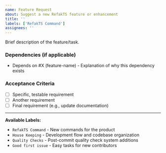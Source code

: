 ```yaml
---
name: Feature Request
about: Suggest a new RefakTS feature or enhancement
title: ''
labels: ['RefakTS Command']
assignees: ''
---
```


Brief description of the feature/task.

### Dependencies (if applicable)
- Depends on #X (feature-name) - Explanation of why this dependency exists

### Acceptance Criteria
- [ ] Specific, testable requirement
- [ ] Another requirement
- [ ] Final requirement (e.g., update documentation)

---

**Available Labels:**
- `RefakTS Command` - New commands for the product
- `House Keeping` - Development flow and codebase organization
- `Quality Checks` - Post-commit quality check system additions
- `Good first issue` - Easy tasks for new contributors